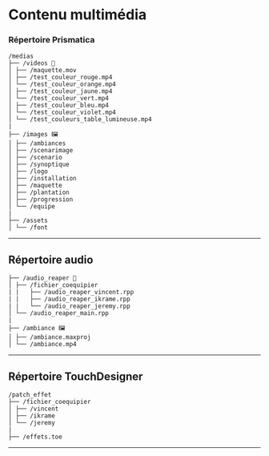 # Contenu multimédia

### **Répertoire Prismatica**

    /medias
    ├── /videos 🎥
    │ ├── /maquette.mov
    │ ├── /test_couleur_rouge.mp4
    │ └── /test_couleur_orange.mp4
    │ ├── /test_couleur_jaune.mp4
    │ └── /test_couleur_vert.mp4
    │ ├── /test_couleur_bleu.mp4
    │ └── /test_couleur_violet.mp4
    │ └── /test_couleurs_table_lumineuse.mp4
    |
    ├── /images 🖼️
    │ ├── /ambiances
    │ ├── /scenarimage
    │ ├── /scenario
    │ ├── /synoptique
    │ ├── /logo
    │ ├── /installation
    │ ├── /maquette
    │ ├── /plantation
    │ ├── /progression
    │ └── /equipe
    |
    ├── /assets
    │ └── /font

---

## **Répertoire audio**

    ├── /audio_reaper 🎥
    │ ├── /fichier_coequipier
    | |   ├── /audio_reaper_vincent.rpp
    | |   ├── /audio_reaper_ikrame.rpp
    | |   └── /audio_reaper_jeremy.rpp
    │ └── /audio_reaper_main.rpp
    |
    ├── /ambiance 🖼️
    │ ├── /ambiance.maxproj
    │ └── /ambiance.mp4

---

## **Répertoire TouchDesigner**

    /patch_effet
    ├── /fichier_coequipier
    │ ├── /vincent
    │ ├── /ikrame
    │ └── /jeremy
    |
    ├── /effets.toe

---
